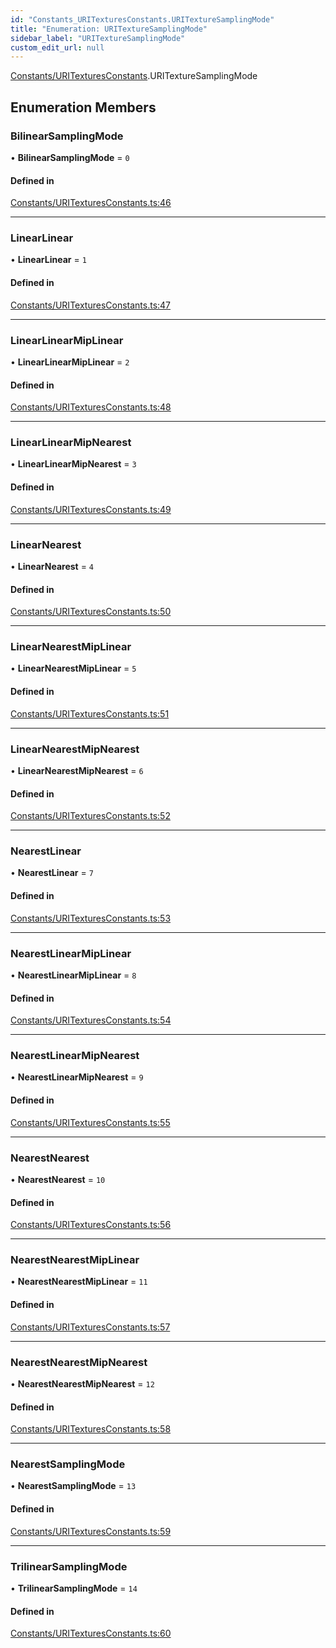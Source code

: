 ```yaml
---
id: "Constants_URITexturesConstants.URITextureSamplingMode"
title: "Enumeration: URITextureSamplingMode"
sidebar_label: "URITextureSamplingMode"
custom_edit_url: null
---
```


[Constants/URITexturesConstants](../modules/Constants_URITexturesConstants.md).URITextureSamplingMode

## Enumeration Members

### BilinearSamplingMode

• **BilinearSamplingMode** = ``0``

#### Defined in

[Constants/URITexturesConstants.ts:46](https://github.com/lucasdamianjohnson/DivineVoxelEngine/blob/596fa7391478620ed460dfb4856ff0a763b91c49/divinestar/uri/src/Constants/URITexturesConstants.ts#L46)

___

### LinearLinear

• **LinearLinear** = ``1``

#### Defined in

[Constants/URITexturesConstants.ts:47](https://github.com/lucasdamianjohnson/DivineVoxelEngine/blob/596fa7391478620ed460dfb4856ff0a763b91c49/divinestar/uri/src/Constants/URITexturesConstants.ts#L47)

___

### LinearLinearMipLinear

• **LinearLinearMipLinear** = ``2``

#### Defined in

[Constants/URITexturesConstants.ts:48](https://github.com/lucasdamianjohnson/DivineVoxelEngine/blob/596fa7391478620ed460dfb4856ff0a763b91c49/divinestar/uri/src/Constants/URITexturesConstants.ts#L48)

___

### LinearLinearMipNearest

• **LinearLinearMipNearest** = ``3``

#### Defined in

[Constants/URITexturesConstants.ts:49](https://github.com/lucasdamianjohnson/DivineVoxelEngine/blob/596fa7391478620ed460dfb4856ff0a763b91c49/divinestar/uri/src/Constants/URITexturesConstants.ts#L49)

___

### LinearNearest

• **LinearNearest** = ``4``

#### Defined in

[Constants/URITexturesConstants.ts:50](https://github.com/lucasdamianjohnson/DivineVoxelEngine/blob/596fa7391478620ed460dfb4856ff0a763b91c49/divinestar/uri/src/Constants/URITexturesConstants.ts#L50)

___

### LinearNearestMipLinear

• **LinearNearestMipLinear** = ``5``

#### Defined in

[Constants/URITexturesConstants.ts:51](https://github.com/lucasdamianjohnson/DivineVoxelEngine/blob/596fa7391478620ed460dfb4856ff0a763b91c49/divinestar/uri/src/Constants/URITexturesConstants.ts#L51)

___

### LinearNearestMipNearest

• **LinearNearestMipNearest** = ``6``

#### Defined in

[Constants/URITexturesConstants.ts:52](https://github.com/lucasdamianjohnson/DivineVoxelEngine/blob/596fa7391478620ed460dfb4856ff0a763b91c49/divinestar/uri/src/Constants/URITexturesConstants.ts#L52)

___

### NearestLinear

• **NearestLinear** = ``7``

#### Defined in

[Constants/URITexturesConstants.ts:53](https://github.com/lucasdamianjohnson/DivineVoxelEngine/blob/596fa7391478620ed460dfb4856ff0a763b91c49/divinestar/uri/src/Constants/URITexturesConstants.ts#L53)

___

### NearestLinearMipLinear

• **NearestLinearMipLinear** = ``8``

#### Defined in

[Constants/URITexturesConstants.ts:54](https://github.com/lucasdamianjohnson/DivineVoxelEngine/blob/596fa7391478620ed460dfb4856ff0a763b91c49/divinestar/uri/src/Constants/URITexturesConstants.ts#L54)

___

### NearestLinearMipNearest

• **NearestLinearMipNearest** = ``9``

#### Defined in

[Constants/URITexturesConstants.ts:55](https://github.com/lucasdamianjohnson/DivineVoxelEngine/blob/596fa7391478620ed460dfb4856ff0a763b91c49/divinestar/uri/src/Constants/URITexturesConstants.ts#L55)

___

### NearestNearest

• **NearestNearest** = ``10``

#### Defined in

[Constants/URITexturesConstants.ts:56](https://github.com/lucasdamianjohnson/DivineVoxelEngine/blob/596fa7391478620ed460dfb4856ff0a763b91c49/divinestar/uri/src/Constants/URITexturesConstants.ts#L56)

___

### NearestNearestMipLinear

• **NearestNearestMipLinear** = ``11``

#### Defined in

[Constants/URITexturesConstants.ts:57](https://github.com/lucasdamianjohnson/DivineVoxelEngine/blob/596fa7391478620ed460dfb4856ff0a763b91c49/divinestar/uri/src/Constants/URITexturesConstants.ts#L57)

___

### NearestNearestMipNearest

• **NearestNearestMipNearest** = ``12``

#### Defined in

[Constants/URITexturesConstants.ts:58](https://github.com/lucasdamianjohnson/DivineVoxelEngine/blob/596fa7391478620ed460dfb4856ff0a763b91c49/divinestar/uri/src/Constants/URITexturesConstants.ts#L58)

___

### NearestSamplingMode

• **NearestSamplingMode** = ``13``

#### Defined in

[Constants/URITexturesConstants.ts:59](https://github.com/lucasdamianjohnson/DivineVoxelEngine/blob/596fa7391478620ed460dfb4856ff0a763b91c49/divinestar/uri/src/Constants/URITexturesConstants.ts#L59)

___

### TrilinearSamplingMode

• **TrilinearSamplingMode** = ``14``

#### Defined in

[Constants/URITexturesConstants.ts:60](https://github.com/lucasdamianjohnson/DivineVoxelEngine/blob/596fa7391478620ed460dfb4856ff0a763b91c49/divinestar/uri/src/Constants/URITexturesConstants.ts#L60)
